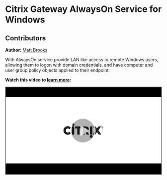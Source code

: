 
# Citrix Gateway AlwaysOn Service for Windows

## Contributors

**Author:** [Matt Brooks](https://twitter.com/tweetmattbrooks)

With AlwaysOn service provide LAN like access to remote Windows users, allowing them to logon with domain credentials, and have computer and user group policy objects applied to their endpoint.

**Watch this video to [learn more](https://www.youtube.com/watch?v=ID):**

[![DESCRIPTION](/en-us/tech-zone/learn/media/shared_video-placeholder.png)](https://www.youtube.com/watch?v=ID)
